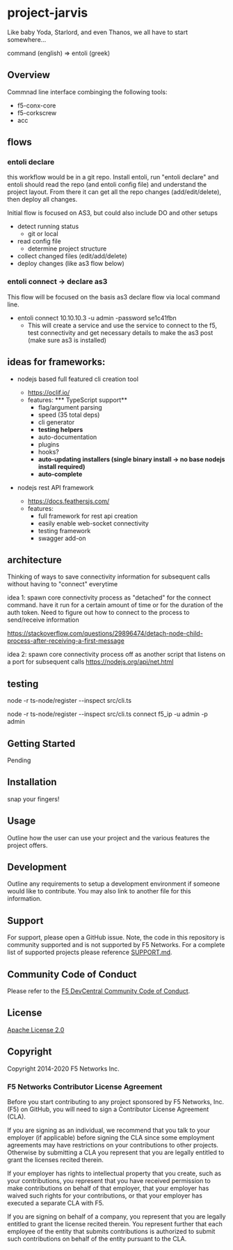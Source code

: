 # project-jarvis

Like baby Yoda, Starlord, and even Thanos, we all have to start somewhere... 

command (english) => entoli (greek)

## Overview

Commnad line interface combinging the following tools:

* f5-conx-core
* f5-corkscrew
* acc

## flows

### entoli declare

this workflow would be in a git repo.  Install entoli, run "entoli declare" and entoli should read the repo (and entoli config file) and understand the project layout.  From there it can get all the repo changes (add/edit/delete), then deploy all changes.  

Initial flow is focused on AS3, but could also include DO and other setups

* detect running status
  * git or local
* read config file
  * determine project structure
* collect changed files (edit/add/delete)
* deploy changes (like as3 flow below)

### entoli connect -> declare as3

This flow will be focused on the basis as3 declare flow via local command line.

* entoli connect 10.10.10.3 -u admin -password se1c41fbn
  * This will create a service and use the service to connect to the f5, test connectivity and get necessary details to make the as3 post (make sure as3 is installed)

## ideas for frameworks:

* nodejs based full featured cli creation tool
  * https://oclif.io/
  * features:
    *** TypeScript support**
    * flag/argument parsing
    * speed (35 total deps)
    * cli generator
    * **testing helpers**
    * auto-documentation
    * plugins
    * hooks?
    * **auto-updating installers (single binary install -> no base nodejs install required)**
    * **auto-complete**

* nodejs rest API framework
  * https://docs.feathersjs.com/
  * features:
    * full framework for rest api creation
    * easily enable web-socket connectivity
    * testing framework
    * swagger add-on

## architecture

Thinking of ways to save connectivity information for subsequent calls without having to "connect" everytime

idea 1: spawn core connectivity process as "detached" for the connect command.  have it run for a certain amount of time or for the duration of the auth token.  Need to figure out how to connect to the process to send/receive information

https://stackoverflow.com/questions/29896474/detach-node-child-process-after-receiving-a-first-message


idea 2: spawn core connectivity process off as another script that listens on a port for subsequent calls
https://nodejs.org/api/net.html

## testing

node -r ts-node/register --inspect src/cli.ts

node -r ts-node/register --inspect src/cli.ts connect f5_ip -u admin -p admin


## Getting Started

Pending

## Installation

snap your fingers!

## Usage

Outline how the user can use your project and the various features the project offers. 

## Development

Outline any requirements to setup a development environment if someone would like to contribute.  You may also link to another file for this information. 

## Support

For support, please open a GitHub issue.  Note, the code in this repository is community supported and is not supported by F5 Networks.  For a complete list of supported projects please reference [SUPPORT.md](SUPPORT.md).

## Community Code of Conduct

Please refer to the [F5 DevCentral Community Code of Conduct](code_of_conduct.md).


## License

[Apache License 2.0](LICENSE)

## Copyright

Copyright 2014-2020 F5 Networks Inc.


### F5 Networks Contributor License Agreement

Before you start contributing to any project sponsored by F5 Networks, Inc. (F5) on GitHub, you will need to sign a Contributor License Agreement (CLA).

If you are signing as an individual, we recommend that you talk to your employer (if applicable) before signing the CLA since some employment agreements may have restrictions on your contributions to other projects.
Otherwise by submitting a CLA you represent that you are legally entitled to grant the licenses recited therein.

If your employer has rights to intellectual property that you create, such as your contributions, you represent that you have received permission to make contributions on behalf of that employer, that your employer has waived such rights for your contributions, or that your employer has executed a separate CLA with F5.

If you are signing on behalf of a company, you represent that you are legally entitled to grant the license recited therein.
You represent further that each employee of the entity that submits contributions is authorized to submit such contributions on behalf of the entity pursuant to the CLA.